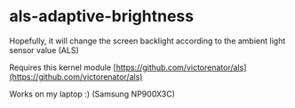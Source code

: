 als-adaptive-brightness
===================

Hopefully, it will change the screen backlight according to the ambient light sensor value (ALS)


Requires this kernel module [https://github.com/victorenator/als](https://github.com/victorenator/als)


Works on my laptop :) (Samsung NP900X3C)
